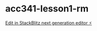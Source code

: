 # acc341-lesson1-rm

[Edit in StackBlitz next generation editor ⚡️](https://stackblitz.com/~/github.com/Rudy2k1/acc341-lesson1-rm)